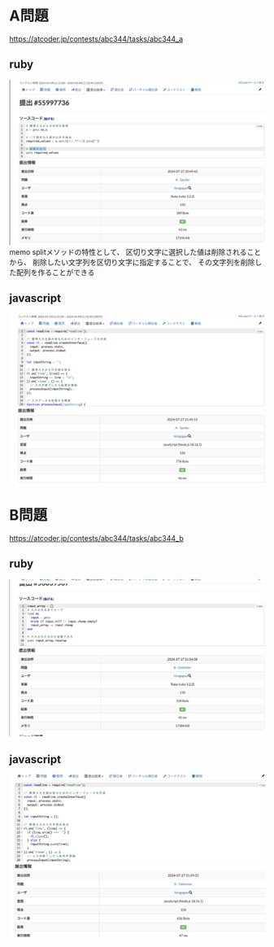 # A問題
https://atcoder.jp/contests/abc344/tasks/abc344_a
## ruby
![alt text](image.png)
memo
    splitメソッドの特性として、
    区切り文字に選択した値は削除されることから、
    削除したい文字列を区切り文字に指定することで、
    その文字列を削除した配列を作ることができる
## javascript 
![alt text](image-1.png)

# B問題
https://atcoder.jp/contests/abc344/tasks/abc344_b
## ruby
![alt text](image-2.png)
## javascript 
![alt text](image-3.png)
